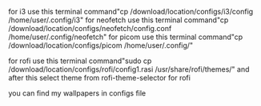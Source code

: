 for i3 use this terminal command"cp /download/location/configs/i3/config /home/user/.config/i3"
for neofetch use this terminal command"cp /download/location/configs/neofetch/config.conf /home/user/.config/neofetch"
for picom use this terminal command"cp /download/location/configs/picom /home/user/.config/"

for rofi use this terminal command"sudo cp /download/location/configs/rofi/config1.rasi /usr/share/rofi/themes/"
and after this select theme from rofi-theme-selector for rofi

you can find my wallpapers in configs file
